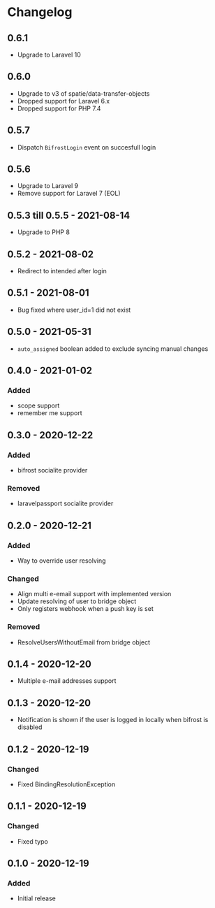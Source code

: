 # Changelog

## 0.6.1
- Upgrade to Laravel 10

## 0.6.0
- Upgrade to v3 of spatie/data-transfer-objects
- Dropped support for Laravel 6.x
- Dropped support for PHP 7.4

## 0.5.7
- Dispatch `BifrostLogin` event on succesfull login

## 0.5.6
- Upgrade to Laravel 9
- Remove support for Laravel 7 (EOL)

## 0.5.3 till 0.5.5 - 2021-08-14
- Upgrade to PHP 8

## 0.5.2 - 2021-08-02
- Redirect to intended after login

## 0.5.1 - 2021-08-01
- Bug fixed where user_id=1 did not exist

## 0.5.0 - 2021-05-31
- `auto_assigned` boolean added to exclude syncing manual changes

## 0.4.0 - 2021-01-02

### Added
- scope support
- remember me support

## 0.3.0 - 2020-12-22

### Added
- bifrost socialite provider

### Removed
- laravelpassport socialite provider

## 0.2.0 - 2020-12-21

### Added
- Way to override user resolving

### Changed
- Align multi e-email support with implemented version
- Update resolving of user to bridge object
- Only registers webhook when a push key is set

### Removed
- ResolveUsersWithoutEmail from bridge object

## 0.1.4 - 2020-12-20
- Multiple e-mail addresses support

## 0.1.3 - 2020-12-20
- Notification is shown if the user is logged in locally when bifrost is disabled

## 0.1.2 - 2020-12-19

### Changed
- Fixed BindingResolutionException

## 0.1.1 - 2020-12-19

### Changed
- Fixed typo

## 0.1.0 - 2020-12-19

### Added
- Initial release
